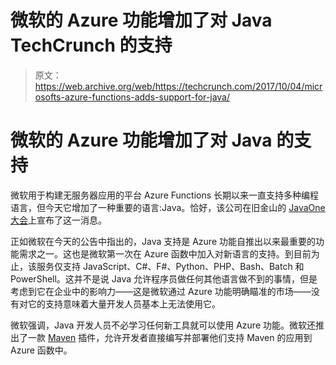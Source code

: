 # 微软的 Azure 功能增加了对 Java TechCrunch 的支持

> 原文：<https://web.archive.org/web/https://techcrunch.com/2017/10/04/microsofts-azure-functions-adds-support-for-java/>

# 微软的 Azure 功能增加了对 Java 的支持

微软用于构建无服务器应用的平台 Azure Functions 长期以来一直支持多种编程语言，但今天它增加了一种重要的语言:Java。恰好，该公司在旧金山的 [JavaOne 大会](https://web.archive.org/web/20221208153356/https://www.oracle.com/javaone/index.html)上宣布了这一消息。

正如微软在今天的公告中指出的，Java 支持是 Azure 功能自推出以来最重要的功能需求之一。这也是微软第一次在 Azure 函数中加入对新语言的支持。到目前为止，该服务仅支持 JavaScript、C#、F#、Python、PHP、Bash、Batch 和 PowerShell。这并不是说 Java 允许程序员做任何其他语言做不到的事情，但是考虑到它在企业中的影响力——这是微软通过 Azure 功能明确瞄准的市场——没有对它的支持意味着大量开发人员基本上无法使用它。

微软强调，Java 开发人员不必学习任何新工具就可以使用 Azure 功能。微软还推出了一款 [Maven](https://web.archive.org/web/20221208153356/https://maven.apache.org/what-is-maven.html) 插件，允许开发者直接编写并部署他们支持 Maven 的应用到 Azure 函数中。